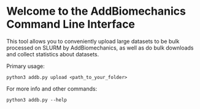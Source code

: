 # Welcome to the AddBiomechanics Command Line Interface

This tool allows you to conveniently upload large datasets to be bulk processed on SLURM by AddBiomechanics, as well as do bulk downloads and collect statistics about datasets.

Primary usage:

`python3 addb.py upload <path_to_your_folder>`

For more info and other commands:

`python3 addb.py --help`